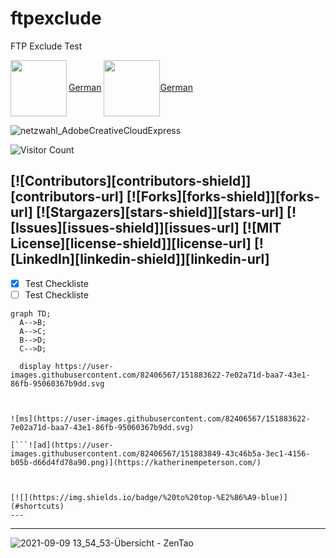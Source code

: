 # ftpexclude
FTP Exclude Test

<a href="https://wlandetektor.it-wissen.ch"><img src="https://user-images.githubusercontent.com/82406567/151886548-c80faf3c-e338-4b98-8e8f-5599571fcb72.svg" width="90" align="left" />German</a>
<a href="https://wlandetektor.it-wissen.ch"><img src="https://user-images.githubusercontent.com/82406567/151886548-c80faf3c-e338-4b98-8e8f-5599571fcb72.svg" width="90" align="center" />German</a>



![netzwahl_AdobeCreativeCloudExpress](https://user-images.githubusercontent.com/82406567/151697950-d0454a0b-fe90-48f2-be41-02224cef7138.gif)

![Visitor Count](https://profile-counter.glitch.me/{counter}/count.svg)

[![Contributors][contributors-shield]][contributors-url]
[![Forks][forks-shield]][forks-url]
[![Stargazers][stars-shield]][stars-url]
[![Issues][issues-shield]][issues-url]
[![MIT License][license-shield]][license-url]
[![LinkedIn][linkedin-shield]][linkedin-url]
---
- [X] Test Checkliste
- [ ] Test Checkliste

```mermaid
graph TD;
  A-->B;
  A-->C;
  B-->D;
  C-->D;
  
  display https://user-images.githubusercontent.com/82406567/151883622-7e02a71d-baa7-43e1-86fb-95060367b9dd.svg
  
  
  
![ms](https://user-images.githubusercontent.com/82406567/151883622-7e02a71d-baa7-43e1-86fb-95060367b9dd.svg)

[```![ad](https://user-images.githubusercontent.com/82406567/151883849-43c46b5a-3ec1-4156-b05b-d66d4fd78a90.png)](https://katherinempeterson.com/)



[![](https://img.shields.io/badge/%20to%20top-%E2%86%A9-blue)](#shortcuts)
---
```
***

![2021-09-09 13_54_53-Übersicht - ZenTao](https://user-images.githubusercontent.com/82406567/151883849-43c46b5a-3ec1-4156-b05b-d66d4fd78a90.png)
